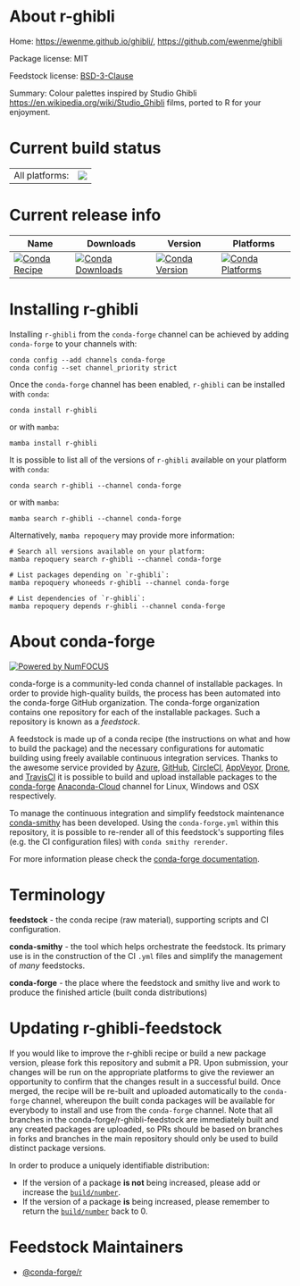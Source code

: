 About r-ghibli
==============

Home: https://ewenme.github.io/ghibli/, https://github.com/ewenme/ghibli

Package license: MIT

Feedstock license: [BSD-3-Clause](https://github.com/conda-forge/r-ghibli-feedstock/blob/main/LICENSE.txt)

Summary: Colour palettes inspired by Studio Ghibli <https://en.wikipedia.org/wiki/Studio_Ghibli> films, ported to R for your enjoyment.

Current build status
====================


<table><tr><td>All platforms:</td>
    <td>
      <a href="https://dev.azure.com/conda-forge/feedstock-builds/_build/latest?definitionId=14634&branchName=main">
        <img src="https://dev.azure.com/conda-forge/feedstock-builds/_apis/build/status/r-ghibli-feedstock?branchName=main">
      </a>
    </td>
  </tr>
</table>

Current release info
====================

| Name | Downloads | Version | Platforms |
| --- | --- | --- | --- |
| [![Conda Recipe](https://img.shields.io/badge/recipe-r--ghibli-green.svg)](https://anaconda.org/conda-forge/r-ghibli) | [![Conda Downloads](https://img.shields.io/conda/dn/conda-forge/r-ghibli.svg)](https://anaconda.org/conda-forge/r-ghibli) | [![Conda Version](https://img.shields.io/conda/vn/conda-forge/r-ghibli.svg)](https://anaconda.org/conda-forge/r-ghibli) | [![Conda Platforms](https://img.shields.io/conda/pn/conda-forge/r-ghibli.svg)](https://anaconda.org/conda-forge/r-ghibli) |

Installing r-ghibli
===================

Installing `r-ghibli` from the `conda-forge` channel can be achieved by adding `conda-forge` to your channels with:

```
conda config --add channels conda-forge
conda config --set channel_priority strict
```

Once the `conda-forge` channel has been enabled, `r-ghibli` can be installed with `conda`:

```
conda install r-ghibli
```

or with `mamba`:

```
mamba install r-ghibli
```

It is possible to list all of the versions of `r-ghibli` available on your platform with `conda`:

```
conda search r-ghibli --channel conda-forge
```

or with `mamba`:

```
mamba search r-ghibli --channel conda-forge
```

Alternatively, `mamba repoquery` may provide more information:

```
# Search all versions available on your platform:
mamba repoquery search r-ghibli --channel conda-forge

# List packages depending on `r-ghibli`:
mamba repoquery whoneeds r-ghibli --channel conda-forge

# List dependencies of `r-ghibli`:
mamba repoquery depends r-ghibli --channel conda-forge
```


About conda-forge
=================

[![Powered by
NumFOCUS](https://img.shields.io/badge/powered%20by-NumFOCUS-orange.svg?style=flat&colorA=E1523D&colorB=007D8A)](https://numfocus.org)

conda-forge is a community-led conda channel of installable packages.
In order to provide high-quality builds, the process has been automated into the
conda-forge GitHub organization. The conda-forge organization contains one repository
for each of the installable packages. Such a repository is known as a *feedstock*.

A feedstock is made up of a conda recipe (the instructions on what and how to build
the package) and the necessary configurations for automatic building using freely
available continuous integration services. Thanks to the awesome service provided by
[Azure](https://azure.microsoft.com/en-us/services/devops/), [GitHub](https://github.com/),
[CircleCI](https://circleci.com/), [AppVeyor](https://www.appveyor.com/),
[Drone](https://cloud.drone.io/welcome), and [TravisCI](https://travis-ci.com/)
it is possible to build and upload installable packages to the
[conda-forge](https://anaconda.org/conda-forge) [Anaconda-Cloud](https://anaconda.org/)
channel for Linux, Windows and OSX respectively.

To manage the continuous integration and simplify feedstock maintenance
[conda-smithy](https://github.com/conda-forge/conda-smithy) has been developed.
Using the ``conda-forge.yml`` within this repository, it is possible to re-render all of
this feedstock's supporting files (e.g. the CI configuration files) with ``conda smithy rerender``.

For more information please check the [conda-forge documentation](https://conda-forge.org/docs/).

Terminology
===========

**feedstock** - the conda recipe (raw material), supporting scripts and CI configuration.

**conda-smithy** - the tool which helps orchestrate the feedstock.
                   Its primary use is in the construction of the CI ``.yml`` files
                   and simplify the management of *many* feedstocks.

**conda-forge** - the place where the feedstock and smithy live and work to
                  produce the finished article (built conda distributions)


Updating r-ghibli-feedstock
===========================

If you would like to improve the r-ghibli recipe or build a new
package version, please fork this repository and submit a PR. Upon submission,
your changes will be run on the appropriate platforms to give the reviewer an
opportunity to confirm that the changes result in a successful build. Once
merged, the recipe will be re-built and uploaded automatically to the
`conda-forge` channel, whereupon the built conda packages will be available for
everybody to install and use from the `conda-forge` channel.
Note that all branches in the conda-forge/r-ghibli-feedstock are
immediately built and any created packages are uploaded, so PRs should be based
on branches in forks and branches in the main repository should only be used to
build distinct package versions.

In order to produce a uniquely identifiable distribution:
 * If the version of a package **is not** being increased, please add or increase
   the [``build/number``](https://docs.conda.io/projects/conda-build/en/latest/resources/define-metadata.html#build-number-and-string).
 * If the version of a package **is** being increased, please remember to return
   the [``build/number``](https://docs.conda.io/projects/conda-build/en/latest/resources/define-metadata.html#build-number-and-string)
   back to 0.

Feedstock Maintainers
=====================

* [@conda-forge/r](https://github.com/conda-forge/r/)

